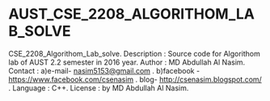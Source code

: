 # AUST_CSE_2208_ALGORITHOM_LAB_SOLVE
CSE_2208_Algorithom_Lab_solve. Description : Source code for Algorithom lab of AUST 2.2 semester in 2016 year. Author : MD Abdullah Al Nasim. Contact : a)e-mail- nasim5153@gmail.com . b)facebook - https://www.facebook.com/csenasim . blog- http://csenasim.blogspot.com/ . Language : C++. License : by MD Abdullah Al Nasim.
